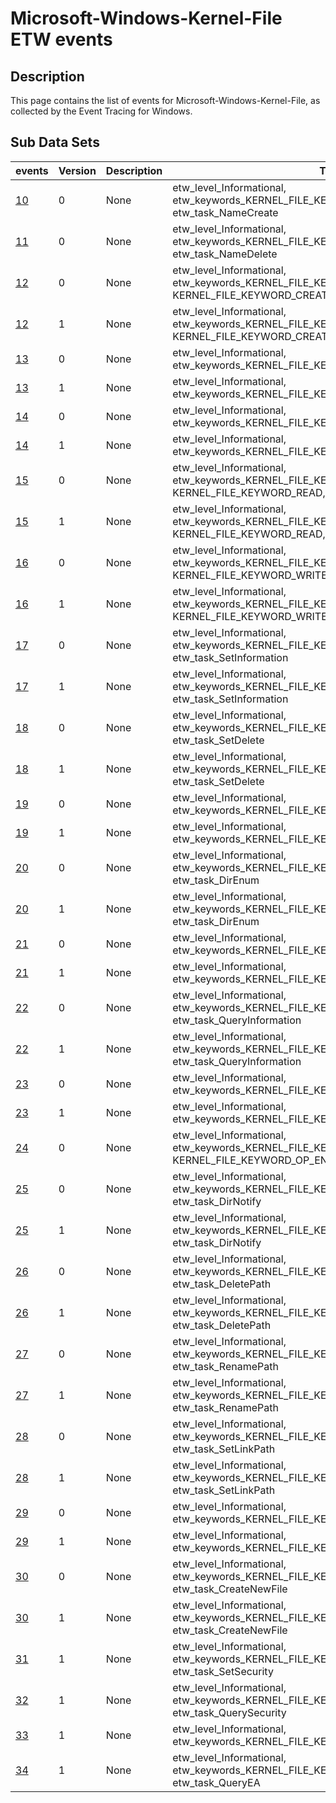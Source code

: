 # Microsoft-Windows-Kernel-File ETW events

## Description
This page contains the list of events for Microsoft-Windows-Kernel-File, as collected by the Event Tracing for Windows.

## Sub Data Sets
|events|Version|Description|Tags|
|---|---|---|---|
|[10](events/event-10.md)|0|None|etw_level_Informational, etw_keywords_KERNEL_FILE_KEYWORD_FILENAME, etw_task_NameCreate|
|[11](events/event-11.md)|0|None|etw_level_Informational, etw_keywords_KERNEL_FILE_KEYWORD_FILENAME, etw_task_NameDelete|
|[12](events/event-12.md)|0|None|etw_level_Informational, etw_keywords_KERNEL_FILE_KEYWORD_FILEIO KERNEL_FILE_KEYWORD_CREATE, etw_task_Create|
|[12](events/event-12_v1.md)|1|None|etw_level_Informational, etw_keywords_KERNEL_FILE_KEYWORD_FILEIO KERNEL_FILE_KEYWORD_CREATE, etw_task_Create|
|[13](events/event-13.md)|0|None|etw_level_Informational, etw_keywords_KERNEL_FILE_KEYWORD_FILEIO, etw_task_Cleanup|
|[13](events/event-13_v1.md)|1|None|etw_level_Informational, etw_keywords_KERNEL_FILE_KEYWORD_FILEIO, etw_task_Cleanup|
|[14](events/event-14.md)|0|None|etw_level_Informational, etw_keywords_KERNEL_FILE_KEYWORD_FILEIO, etw_task_Close|
|[14](events/event-14_v1.md)|1|None|etw_level_Informational, etw_keywords_KERNEL_FILE_KEYWORD_FILEIO, etw_task_Close|
|[15](events/event-15.md)|0|None|etw_level_Informational, etw_keywords_KERNEL_FILE_KEYWORD_FILEIO KERNEL_FILE_KEYWORD_READ, etw_task_Read|
|[15](events/event-15_v1.md)|1|None|etw_level_Informational, etw_keywords_KERNEL_FILE_KEYWORD_FILEIO KERNEL_FILE_KEYWORD_READ, etw_task_Read|
|[16](events/event-16.md)|0|None|etw_level_Informational, etw_keywords_KERNEL_FILE_KEYWORD_FILEIO KERNEL_FILE_KEYWORD_WRITE, etw_task_Write|
|[16](events/event-16_v1.md)|1|None|etw_level_Informational, etw_keywords_KERNEL_FILE_KEYWORD_FILEIO KERNEL_FILE_KEYWORD_WRITE, etw_task_Write|
|[17](events/event-17.md)|0|None|etw_level_Informational, etw_keywords_KERNEL_FILE_KEYWORD_FILEIO, etw_task_SetInformation|
|[17](events/event-17_v1.md)|1|None|etw_level_Informational, etw_keywords_KERNEL_FILE_KEYWORD_FILEIO, etw_task_SetInformation|
|[18](events/event-18.md)|0|None|etw_level_Informational, etw_keywords_KERNEL_FILE_KEYWORD_FILEIO, etw_task_SetDelete|
|[18](events/event-18_v1.md)|1|None|etw_level_Informational, etw_keywords_KERNEL_FILE_KEYWORD_FILEIO, etw_task_SetDelete|
|[19](events/event-19.md)|0|None|etw_level_Informational, etw_keywords_KERNEL_FILE_KEYWORD_FILEIO, etw_task_Rename|
|[19](events/event-19_v1.md)|1|None|etw_level_Informational, etw_keywords_KERNEL_FILE_KEYWORD_FILEIO, etw_task_Rename|
|[20](events/event-20.md)|0|None|etw_level_Informational, etw_keywords_KERNEL_FILE_KEYWORD_FILEIO, etw_task_DirEnum|
|[20](events/event-20_v1.md)|1|None|etw_level_Informational, etw_keywords_KERNEL_FILE_KEYWORD_FILEIO, etw_task_DirEnum|
|[21](events/event-21.md)|0|None|etw_level_Informational, etw_keywords_KERNEL_FILE_KEYWORD_FILEIO, etw_task_Flush|
|[21](events/event-21_v1.md)|1|None|etw_level_Informational, etw_keywords_KERNEL_FILE_KEYWORD_FILEIO, etw_task_Flush|
|[22](events/event-22.md)|0|None|etw_level_Informational, etw_keywords_KERNEL_FILE_KEYWORD_FILEIO, etw_task_QueryInformation|
|[22](events/event-22_v1.md)|1|None|etw_level_Informational, etw_keywords_KERNEL_FILE_KEYWORD_FILEIO, etw_task_QueryInformation|
|[23](events/event-23.md)|0|None|etw_level_Informational, etw_keywords_KERNEL_FILE_KEYWORD_FILEIO, etw_task_FSCTL|
|[23](events/event-23_v1.md)|1|None|etw_level_Informational, etw_keywords_KERNEL_FILE_KEYWORD_FILEIO, etw_task_FSCTL|
|[24](events/event-24.md)|0|None|etw_level_Informational, etw_keywords_KERNEL_FILE_KEYWORD_FILEIO KERNEL_FILE_KEYWORD_OP_END, etw_task_OperationEnd|
|[25](events/event-25.md)|0|None|etw_level_Informational, etw_keywords_KERNEL_FILE_KEYWORD_FILEIO, etw_task_DirNotify|
|[25](events/event-25_v1.md)|1|None|etw_level_Informational, etw_keywords_KERNEL_FILE_KEYWORD_FILEIO, etw_task_DirNotify|
|[26](events/event-26.md)|0|None|etw_level_Informational, etw_keywords_KERNEL_FILE_KEYWORD_DELETE_PATH, etw_task_DeletePath|
|[26](events/event-26_v1.md)|1|None|etw_level_Informational, etw_keywords_KERNEL_FILE_KEYWORD_DELETE_PATH, etw_task_DeletePath|
|[27](events/event-27.md)|0|None|etw_level_Informational, etw_keywords_KERNEL_FILE_KEYWORD_RENAME_SETLINK_PATH, etw_task_RenamePath|
|[27](events/event-27_v1.md)|1|None|etw_level_Informational, etw_keywords_KERNEL_FILE_KEYWORD_RENAME_SETLINK_PATH, etw_task_RenamePath|
|[28](events/event-28.md)|0|None|etw_level_Informational, etw_keywords_KERNEL_FILE_KEYWORD_RENAME_SETLINK_PATH, etw_task_SetLinkPath|
|[28](events/event-28_v1.md)|1|None|etw_level_Informational, etw_keywords_KERNEL_FILE_KEYWORD_RENAME_SETLINK_PATH, etw_task_SetLinkPath|
|[29](events/event-29.md)|0|None|etw_level_Informational, etw_keywords_KERNEL_FILE_KEYWORD_FILEIO, etw_task_Rename|
|[29](events/event-29_v1.md)|1|None|etw_level_Informational, etw_keywords_KERNEL_FILE_KEYWORD_FILEIO, etw_task_Rename|
|[30](events/event-30.md)|0|None|etw_level_Informational, etw_keywords_KERNEL_FILE_KEYWORD_CREATE_NEW_FILE, etw_task_CreateNewFile|
|[30](events/event-30_v1.md)|1|None|etw_level_Informational, etw_keywords_KERNEL_FILE_KEYWORD_CREATE_NEW_FILE, etw_task_CreateNewFile|
|[31](events/event-31_v1.md)|1|None|etw_level_Informational, etw_keywords_KERNEL_FILE_KEYWORD_FILEIO, etw_task_SetSecurity|
|[32](events/event-32_v1.md)|1|None|etw_level_Informational, etw_keywords_KERNEL_FILE_KEYWORD_FILEIO, etw_task_QuerySecurity|
|[33](events/event-33_v1.md)|1|None|etw_level_Informational, etw_keywords_KERNEL_FILE_KEYWORD_FILEIO, etw_task_SetEA|
|[34](events/event-34_v1.md)|1|None|etw_level_Informational, etw_keywords_KERNEL_FILE_KEYWORD_FILEIO, etw_task_QueryEA|
